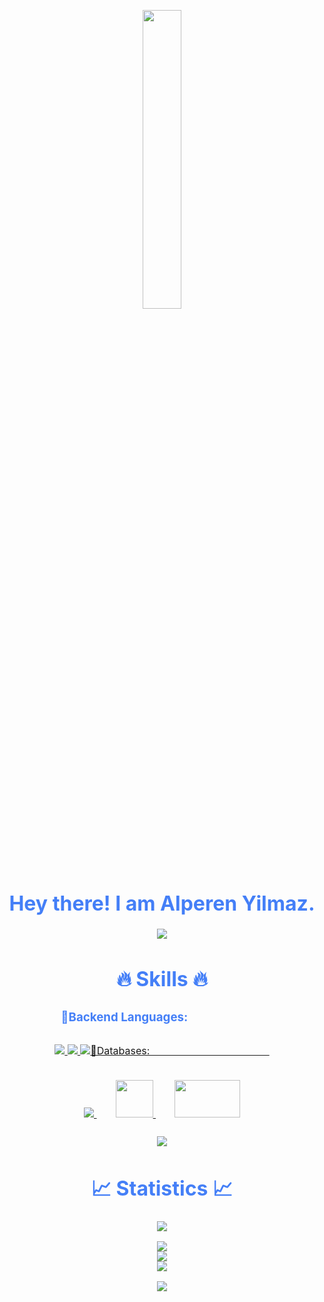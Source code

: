 
<p align="center"><img src="animation.gif" width="35%"></p>
<div style=" font-size: medium; color: #447ff7" align=center>

<h1>Hey there! I am Alperen Yilmaz.</h1>

<p  align="center">
<img src="https://user-images.githubusercontent.com/73097560/115834477-dbab4500-a447-11eb-908a-139a6edaec5c.gif">             
<br>

# 🔥 Skills 🔥

### 🔹Backend Languages:ㅤㅤㅤㅤㅤㅤㅤ

<p style="padding:10px;">
    <a href="https://www.java.com" target="_blank"> <img src="https://img.icons8.com/color/48/000000/java-coffee-cup-logo.png"/> </a>
    <a href="https://developer.mozilla.org/en-US/docs/Web/JavaScript" target="_blank"> <img src="https://img.icons8.com/color/48/000000/javascript.png"/> </a>
    <a href="https://www.php.net/manual/de/intro-whatis.php" target="_blank"> <img src="https://pbs.twimg.com/profile_images/815698345716912128/hwUcGZ41_400x400.jpg width=60 height=60 /> </a>
</p>

### 🔹Databases:ㅤㅤㅤㅤㅤㅤㅤㅤㅤㅤㅤㅤㅤ
<p style="padding:10px;"> 
    <a style="padding:15px;" href="https://www.mysql.com/" target="_blank"> <img src="https://img.icons8.com/fluent/50/000000/mysql-logo.png"/> </a>
    <a style="padding:15px;" href="https://www.mongodb.com/" target="_blank"> <img src="https://img.icons8.com/color/452/mongodb.png" height=60 width=60 /> </a>
    <a style="padding:15px;" href="https://www.microsoft.com/de-ch/sql-server/sql-server-2019" target="_blank"> <img src="https://img.icons8.com/color/480/microsoft-sql-server.png" height=60 width=105 /> </a>
</p>

<p  align="center">
<img src="https://user-images.githubusercontent.com/73097560/115834477-dbab4500-a447-11eb-908a-139a6edaec5c.gif">             
<br>

# 📈 Statistics 📈
![](https://komarev.com/ghpvc/?username=alperen-dev&color=447ff7&label=Visitor+count)

<p align="center">
  <a href="https://github.com/alperen-dev">
    <img src="https://github-readme-stats.vercel.app/api?username=alperen-dev" />
    <br>
    <img src="https://github-readme-streak-stats.herokuapp.com?user=alperen-dev&theme=github-dark-blue" />
    <br>
    <img src="https://activity-graph.herokuapp.com/graph?username=alperen-dev&theme=react-dark" />
  </a>
</p>


<p  align="center">
<img src="https://user-images.githubusercontent.com/73097560/115834477-dbab4500-a447-11eb-908a-139a6edaec5c.gif">             
<br>

</div>
